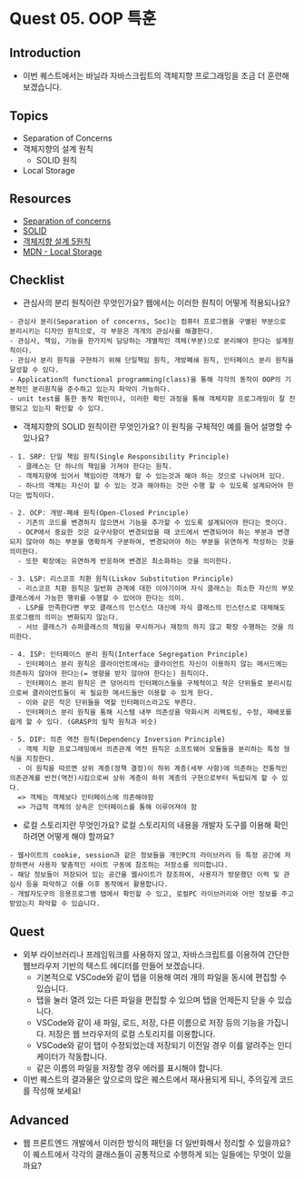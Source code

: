 # Quest 05. OOP 특훈

## Introduction
* 이번 퀘스트에서는 바닐라 자바스크립트의 객체지향 프로그래밍을 조금 더 훈련해 보겠습니다.

## Topics
* Separation of Concerns
* 객체지향의 설계 원칙
  * SOLID 원칙
* Local Storage

## Resources
* [Separation of concerns](https://jonbellah.com/articles/separation-of-concerns/)
* [SOLID](https://en.wikipedia.org/wiki/SOLID)
* [객체지향 설계 5원칙](https://webdoli.tistory.com/210)
* [MDN - Local Storage](https://developer.mozilla.org/ko/docs/Web/API/Window/localStorage)

## Checklist
* 관심사의 분리 원칙이란 무엇인가요? 웹에서는 이러한 원칙이 어떻게 적용되나요?
```
- 관심사 분리(Separation of concerns, Soc)는 컴퓨터 프로그램을 구별된 부분으로 분리시키는 디자인 원칙으로, 각 부문은 개개의 관심사를 해결한다.
- 관심사, 책임, 기능을 한가지씩 담당하는 개별적인 객체(부분)으로 분리해야 한다는 설계원칙이다.
- 관심사 분리 원칙을 구현하기 위해 단일책임 원칙, 개방폐쇄 원칙, 인터페이스 분리 원칙을 달성할 수 있다.
- Application의 functional programming(class)을 통해 각각의 동작이 OOP의 기본적인 분리원칙을 준수하고 있는지 파악이 가능하다.
- unit test를 통한 동작 확인이나, 이러한 확인 과정을 통해 객체지향 프로그래밍이 잘 진행되고 있는지 확인할 수 있다.
```
* 객체지향의 SOLID 원칙이란 무엇인가요? 이 원칙을 구체적인 예를 들어 설명할 수 있나요?
```
- 1. SRP: 단일 책임 원칙(Single Responsibility Principle)
  - 클래스는 단 하나의 책임을 가져야 한다는 원칙.
  - 객체지향에 있어서 책임이란 객체가 할 수 있는것과 해야 하는 것으로 나뉘어져 있다.
  - 하나의 객체는 자신이 할 수 있는 것과 해야하는 것만 수행 할 수 있도록 설계되어야 한다는 법칙이다.

- 2. OCP: 개방-폐쇄 원칙(Open-Closed Principle)
  - 기존의 코드를 변경하지 않으면서 기능을 추가할 수 있도록 설계되어야 한다는 뜻이다.
  - OCP에서 중요한 것은 요구사항이 변경되었을 때 코드에서 변경되어야 하는 부분과 변경되지 않아야 하는 부분을 명확하게 구분하여, 변경되어야 하는 부분을 유연하게 작성하는 것을 의미한다.
  - 또한 확장에는 유연하게 반응하며 변경은 최소화하는 것을 의미한다.

- 3. LSP: 리스코프 치환 원칙(Liskov Substitution Principle)
  - 리스코프 치환 원칙은 일반화 관계에 대한 이야기이며 자식 클래스는 최소한 자신의 부모 클래스에서 가능한 행위를 수행할 수 있어야 한다는 의미.
  - LSP를 만족한다면 부모 클래스의 인스턴스 대신에 자식 클래스의 인스턴스로 대체해도 프로그램의 의미는 변화되지 않는다.
  - 서브 클래스가 슈퍼클래스의 책임을 무시하거나 재정의 하지 않고 확장 수행하는 것을 의미한다.

- 4. ISP: 인터페이스 분리 원칙(Interface Segregation Principle)
  - 인터페이스 분리 원칙은 클라이언트에서는 클라이언트 자신이 이용하지 않는 메서드에는 의존하지 않아야 한다는(= 영향을 받지 않아야 한다는) 원칙이다.
  - 인터페이스 분리 원칙은 큰 덩어리의 인터페이스들을 구체적이고 작은 단위들로 분리시킴으로써 클라이언트들이 꼭 필요한 메서드들만 이용할 수 있게 한다.
  - 이와 같은 작은 단위들을 역할 인터페이스라고도 부른다.
  - 인터페이스 분리 원칙을 통해 시스템 내부 의존성을 약화시켜 리팩토링, 수정, 재배포를 쉽게 할 수 있다. (GRASP의 밀착 원칙과 비슷)

- 5. DIP: 의존 역전 원칙(Dependency Inversion Principle)
  - 객체 지향 프로그래밍에서 의존관계 역전 원칙은 소프트웨어 모듈들을 분리하는 특정 형식을 지칭한다.
  - 이 원칙을 따르면 상위 계층(정책 결정)이 하위 계층(세부 사항)에 의존하는 전통적인 의존관계를 반전(역전)시킴으로써 상위 계층이 하위 계층의 구현으로부터 독립되게 할 수 있다.
  => 객체는 객체보다 인터페이스에 의존해야함
  => 가급적 객체의 상속은 인터페이스를 통해 이루어져야 함  

```
* 로컬 스토리지란 무엇인가요? 로컬 스토리지의 내용을 개발자 도구를 이용해 확인하려면 어떻게 해야 할까요?
```
- 웹사이트의 cookie, session과 같은 정보들을 개인PC의 라이브러리 등 특정 공간에 저장하면서 사용자 맞춤적인 사이트 구동에 참조하는 저장소를 의미합니다.
- 해당 정보들이 저장되어 있는 공간을 웹사이트가 참조하여, 사용자가 방문했던 이력 및 관심사 등을 파악하고 이를 이후 동작에서 활용합니다.
- 개발자도구의 응용프로그램 탭에서 확인할 수 있고, 로컬PC 라이브러리와 어떤 정보를 주고받았는지 파악할 수 있습니다.
```

## Quest
* 외부 라이브러리나 프레임워크를 사용하지 않고, 자바스크립트를 이용하여 간단한 웹브라우저 기반의 텍스트 에디터를 만들어 보겠습니다.
  * 기본적으로 VSCode와 같이 탭을 이용해 여러 개의 파일을 동시에 편집할 수 있습니다.
  * 탭을 눌러 열려 있는 다른 파일을 편집할 수 있으며 탭을 언제든지 닫을 수 있습니다.
  * VSCode와 같이 새 파일, 로드, 저장, 다른 이름으로 저장 등의 기능을 가집니다. 저장은 웹 브라우저의 로컬 스토리지를 이용합니다.
  * VSCode와 같이 탭이 수정되었는데 저장되기 이전일 경우 이를 알려주는 인디케이터가 작동합니다.
  * 같은 이름의 파일을 저장할 경우 에러를 표시해야 합니다.
* 이번 퀘스트의 결과물은 앞으로의 많은 퀘스트에서 재사용되게 되니, 주의깊게 코드를 작성해 보세요!

## Advanced
* 웹 프론트엔드 개발에서 이러한 방식의 패턴을 더 일반화해서 정리할 수 있을까요? 이 퀘스트에서 각각의 클래스들이 공통적으로 수행하게 되는 일들에는 무엇이 있을까요?
